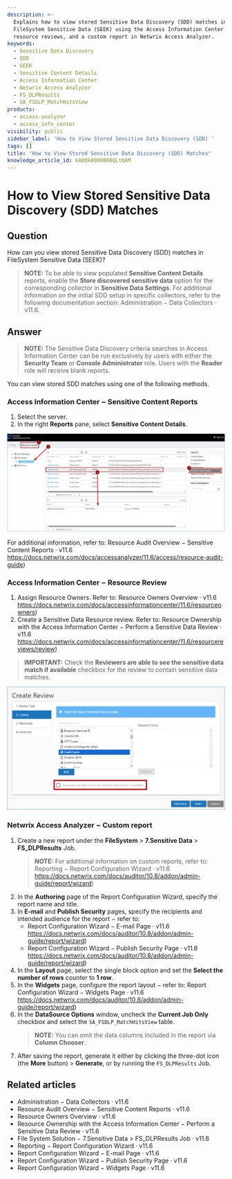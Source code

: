```yaml
---
description: >-
  Explains how to view stored Sensitive Data Discovery (SDD) matches in
  FileSystem Sensitive Data (SEEK) using the Access Information Center reports,
  resource reviews, and a custom report in Netwrix Access Analyzer.
keywords:
  - Sensitive Data Discovery
  - SDD
  - SEEK
  - Sensitive Content Details
  - Access Information Center
  - Netwrix Access Analyzer
  - FS_DLPResults
  - SA_FSDLP_MatchHitsView
products:
  - access-analyzer
  - access_info_center
visibility: public
sidebar_label: 'How to View Stored Sensitive Data Discovery (SDD) '
tags: []
title: "How to View Stored Sensitive Data Discovery (SDD) Matches"
knowledge_article_id: kA0Qk0000000QLtKAM
---
```


# How to View Stored Sensitive Data Discovery (SDD) Matches

## Question

How can you view stored Sensitive Data Discovery (SDD) matches in FileSystem Sensitive Data (SEEK)?

> **NOTE:** To be able to view populated **Sensitive Content Details** reports, enable the **Store discovered sensitive data** option for the corresponding collector in **Sensitive Data Settings**. For additional information on the initial SDD setup in specific collectors, refer to the following documentation section: Administration − Data Collectors · v11.6.

## Answer

> **NOTE:** The Sensitive Data Discovery criteria searches in Access Information Center can be run exclusively by users with either the **Security Team** or **Console Administrator** role. Users with the **Reader** role will receive blank reports.

You can view stored SDD matches using one of the following methods.

### Access Information Center − Sensitive Content Reports

1. Select the server.
2. In the right **Reports** pane, select **Sensitive Content Details**.

![rtaImage.png](images/ka0Qk0000009j17_00N0g000004CA0p_0EMQk000002m1YX.png)

For additional information, refer to: Resource Audit Overview − Sensitive Content Reports · v11.6  
https://docs.netwrix.com/docs/accessanalyzer/11.6/access/resource-audit-guide)

### Access Information Center − Resource Review

1. Assign Resource Owners. Refer to: Resource Owners Overview · v11.6  
   https://docs.netwrix.com/docs/accessinformationcenter/11.6/resourceowners)
2. Create a Sensitive Data Resource review. Refer to: Resource Ownership with the Access Information Center − Perform a Sensitive Data Review · v11.6  
   https://docs.netwrix.com/docs/accessinformationcenter/11.6/resourcereviews/review)

> **IMPORTANT:** Check the **Reviewers are able to see the sensitive data match if available** checkbox for the review to contain sensitive data matches.

![rtaImage1.png](images/ka0Qk0000009j17_00N0g000004CA0p_0EMQk000002m1a9.png)

### Netwrix Access Analyzer − Custom report

1. Create a new report under the **FileSystem** > **7.Sensitive Data** > **FS_DLPResults** Job.
   > **NOTE:** For additional information on custom reports, refer to: Reporting − Report Configuration Wizard · v11.6  
   > https://docs.netwrix.com/docs/auditor/10.8/addon/admin-guide/report/wizard)
2. In the **Authoring** page of the Report Configuration Wizard, specify the report name and title.
3. In **E-mail** and **Publish Security** pages, specify the recipients and intended audience for the report − refer to:
   - Report Configuration Wizard − E-mail Page · v11.6  
     https://docs.netwrix.com/docs/auditor/10.8/addon/admin-guide/report/wizard)
   - Report Configuration Wizard − Publish Security Page · v11.6  
     https://docs.netwrix.com/docs/auditor/10.8/addon/admin-guide/report/wizard)
4. In the **Layout** page, select the single block option and set the **Select the number of rows** counter to **1 row**.
5. In the **Widgets** page, configure the report layout − refer to: Report Configuration Wizard − Widgets Page · v11.6  
   https://docs.netwrix.com/docs/auditor/10.8/addon/admin-guide/report/wizard)
6. In the **DataSource Options** window, uncheck the **Current Job Only** checkbox and select the `SA_FSDLP_MatchHitsView` table.
   > **NOTE:** You can omit the data columns included in the report via **Column Chooser**.
7. After saving the report, generate it either by clicking the three-dot icon (the **More** button) > **Generate**, or by running the `FS_DLPResults` Job.

## Related articles

- Administration − Data Collectors · v11.6
- Resource Audit Overview − Sensitive Content Reports · v11.6
- Resource Owners Overview · v11.6
- Resource Ownership with the Access Information Center − Perform a Sensitive Data Review · v11.6
- File System Solution − 7.Sensitive Data > FS_DLPResults Job · v11.6
- Reporting − Report Configuration Wizard · v11.6
- Report Configuration Wizard − E-mail Page · v11.6
- Report Configuration Wizard − Publish Security Page · v11.6
- Report Configuration Wizard − Widgets Page · v11.6
